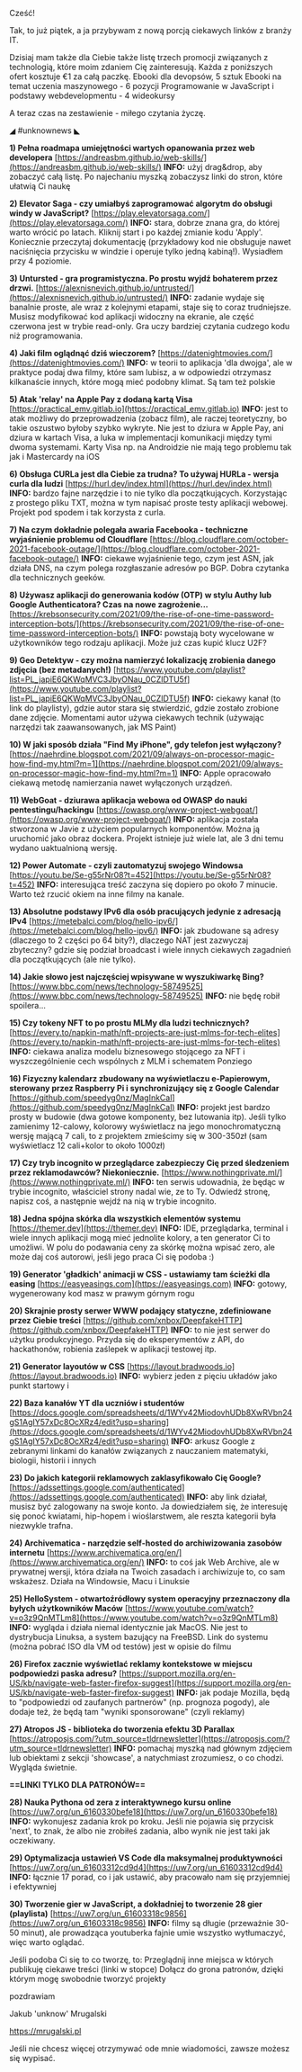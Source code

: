 Cześć!

Tak, to już piątek, a ja przybywam z nową porcją ciekawych linków z branży IT.

 

Dzisiaj mam także dla Ciebie także listę trzech promocji związanych z technologią, które moim zdaniem Cię zainteresują. Każda z poniższych ofert kosztuje &euro;1 za całą paczkę.
Ebooki dla devopsów, 5 sztuk
Ebooki na temat uczenia maszynowego - 6 pozycji
Programowanie w JavaScript i podstawy webdevelopmentu - 4 wideokursy
 

A teraz czas na zestawienie - miłego czytania życzę.

 

◢ #unknownews ◣


**1) Pełna roadmapa umiejętności wartych opanowania przez web developera**
[https://andreasbm.github.io/web-skills/](https://andreasbm.github.io/web-skills/)
**INFO:** użyj drag&drop, aby zobaczyć całą listę. Po najechaniu myszką zobaczysz linki do stron, które ułatwią Ci naukę


**2) Elevator Saga - czy umiałbyś zaprogramować algorytm do obsługi windy w JavaScript?**
[https://play.elevatorsaga.com/](https://play.elevatorsaga.com/)
**INFO:** stara, dobrze znana gra, do której warto wrócić po latach. Kliknij start i po każdej zmianie kodu 'Apply'. Koniecznie przeczytaj dokumentację (przykładowy kod nie obsługuje nawet naciśnięcia przycisku w windzie i operuje tylko jedną kabiną!). Wysiadłem przy 4 poziomie.


**3) Untursted - gra programistyczna. Po prostu wyjdź bohaterem przez drzwi.**
[https://alexnisnevich.github.io/untrusted/](https://alexnisnevich.github.io/untrusted/)
**INFO:** zadanie wydaje się banalnie proste, ale wraz z kolejnymi etapami, staje się to coraz trudniejsze. Musisz modyfikować kod aplikacji widoczny na ekranie, ale część czerwona jest w trybie read-only. Gra uczy bardziej czytania cudzego kodu niż programowania.


**4) Jaki film oglądnąć dziś wieczorem?**
[https://datenightmovies.com/](https://datenightmovies.com/)
**INFO:** w teorii to aplikacja 'dla dwojga', ale w praktyce podaj dwa filmy, które sam lubisz, a w odpowiedzi otrzymasz kilkanaście innych, które mogą mieć podobny klimat. Są tam też polskie


**5) Atak 'relay' na Apple Pay z dodaną kartą Visa**
[https://practical_emv.gitlab.io](https://practical_emv.gitlab.io)
**INFO:** jest to atak możliwy do przeprowadzenia (zobacz film), ale raczej teoretyczny, bo takie oszustwo byłoby szybko wykryte. Nie jest to dziura w Apple Pay, ani dziura w kartach Visa, a luka w implementacji komunikacji między tymi dwoma systemami. Karty Visa np. na Androidzie nie mają tego problemu tak jak i Mastercardy na iOS


**6) Obsługa CURLa jest dla Ciebie za trudna? To używaj HURLa - wersja curla dla ludzi**
[https://hurl.dev/index.html](https://hurl.dev/index.html)
**INFO:** bardzo fajne narzędzie i to nie tylko dla początkujących. Korzystając z prostego pliku TXT, można w tym napisać proste testy aplikacji webowej. Projekt pod spodem i tak korzysta z curla.


**7) Na czym dokładnie polegała awaria Facebooka - techniczne wyjaśnienie problemu od Cloudflare**
[https://blog.cloudflare.com/october-2021-facebook-outage/](https://blog.cloudflare.com/october-2021-facebook-outage/)
**INFO:** ciekawe wyjaśnienie tego, czym jest ASN, jak działa DNS, na czym polega rozgłaszanie adresów po BGP. Dobra czytanka dla technicznych geeków.


**8) Używasz aplikacji do generowania kodów (OTP) w stylu Authy lub Google Authenticatora? Czas na nowe zagrożenie...**
[https://krebsonsecurity.com/2021/09/the-rise-of-one-time-password-interception-bots/](https://krebsonsecurity.com/2021/09/the-rise-of-one-time-password-interception-bots/)
**INFO:** powstają boty wycelowane w użytkowników tego rodzaju aplikacji. Może już czas kupić klucz U2F?


**9) Geo Detektyw - czy można namierzyć lokalizację zrobienia danego zdjęcia (bez metadanych!)**
[https://www.youtube.com/playlist?list=PL_japiE6QKWqMVC3JbyONau_0CZlDTU5f](https://www.youtube.com/playlist?list=PL_japiE6QKWqMVC3JbyONau_0CZlDTU5f)
**INFO:** ciekawy kanał (to link do playlisty), gdzie autor stara się stwierdzić, gdzie zostało zrobione dane zdjęcie. Momentami autor używa ciekawych technik (używając narzędzi tak zaawansowanych, jak MS Paint)


**10) W jaki sposób działa "Find My iPhone", gdy telefon jest wyłączony?**
[https://naehrdine.blogspot.com/2021/09/always-on-processor-magic-how-find-my.html?m=1](https://naehrdine.blogspot.com/2021/09/always-on-processor-magic-how-find-my.html?m=1)
**INFO:** Apple opracowało ciekawą metodę namierzania nawet wyłączonych urządzeń.


**11) WebGoat - dziurawa aplikacja webowa od OWASP do nauki pentestingu/hackingu**
[https://owasp.org/www-project-webgoat/](https://owasp.org/www-project-webgoat/)
**INFO:** aplikacja została stworzona w Javie z użyciem popularnych komponentów. Można ją uruchomić jako obraz dockera. Projekt istnieje już wiele lat, ale 3 dni temu wydano uaktualnioną wersję.


**12) Power Automate - czyli zautomatyzuj swojego Windowsa**
[https://youtu.be/Se-g55rNr08?t=452](https://youtu.be/Se-g55rNr08?t=452)
**INFO:** interesująca treść zaczyna się dopiero po około 7 minucie. Warto też rzucić okiem na inne filmy na kanale.


**13) Absolutne podstawy IPv6 dla osób pracujących jedynie z adresacją IPv4**
[https://metebalci.com/blog/hello-ipv6/](https://metebalci.com/blog/hello-ipv6/)
**INFO:** jak zbudowane są adresy (dlaczego to 2 części po 64 bity?), dlaczego NAT jest zazwyczaj zbyteczny? gdzie się podział broadcast i wiele innych ciekawych zagadnień dla początkujących (ale nie tylko).


**14) Jakie słowo jest najczęściej wpisywane w wyszukiwarkę Bing?**
[https://www.bbc.com/news/technology-58749525](https://www.bbc.com/news/technology-58749525)
**INFO:** nie będę robił spoilera...


**15) Czy tokeny NFT to po prostu MLMy dla ludzi technicznych?**
[https://every.to/napkin-math/nft-projects-are-just-mlms-for-tech-elites](https://every.to/napkin-math/nft-projects-are-just-mlms-for-tech-elites)
**INFO:** ciekawa analiza modelu biznesowego stojącego za NFT i wyszczególnienie cech wspólnych z MLM i schematem Ponziego


**16) Fizyczny kalendarz zbudowany na wyświetlaczu e-Papierowym, sterowany przez Raspberry Pi i synchronizujący się z Google Calendar**
[https://github.com/speedyg0nz/MagInkCal](https://github.com/speedyg0nz/MagInkCal)
**INFO:** projekt jest bardzo prosty w budowie (dwa gotowe komponenty, bez lutowania itp). Jeśli tylko zamienimy 12-calowy, kolorowy wyświetlacz na jego monochromatyczną wersję mającą 7 cali, to z projektem zmieścimy się w 300-350zł (sam wyświetlacz 12 cali+kolor to około 1000zł)


**17) Czy tryb incognito w przeglądarce zabezpieczy Cię przed śledzeniem przez reklamodawców? Niekoniecznie.**
[https://www.nothingprivate.ml/](https://www.nothingprivate.ml/)
**INFO:** ten serwis udowadnia, że będąc w trybie incognito, właściciel strony nadal wie, ze to Ty. Odwiedź stronę, napisz coś, a następnie wejdź na nią w trybie incognito.


**18) Jedna spójna skórka dla wszystkich elementów systemu**
[https://themer.dev](https://themer.dev)
**INFO:** IDE, przeglądarka, terminal i wiele innych aplikacji mogą mieć jednolite kolory, a ten generator Ci to umożliwi. W polu do podawania ceny za skórkę można wpisać zero, ale może daj coś autorowi, jeśli jego praca Ci się podoba :)


**19) Generator 'gładkich' animacji w CSS - ustawiamy tam ścieżki dla easing**
[https://easyeasings.com](https://easyeasings.com)
**INFO:** gotowy, wygenerowany kod masz w prawym górnym rogu


**20) Skrajnie prosty serwer WWW podający statyczne, zdefiniowane przez Ciebie treści**
[https://github.com/xnbox/DeepfakeHTTP](https://github.com/xnbox/DeepfakeHTTP)
**INFO:** to nie jest serwer do użytku produkcyjnego. Przyda się do eksperymentów z API, do hackathonów, robienia zaślepek w aplikacji testowej itp.


**21) Generator layoutów w CSS**
[https://layout.bradwoods.io](https://layout.bradwoods.io)
**INFO:** wybierz jeden z pięciu układów jako punkt startowy i


**22) Baza kanałów YT dla uczniów i studentów**
[https://docs.google.com/spreadsheets/d/1WYv42MiodovhUDb8XwRVbn24gS1AgIY57xDc8OcXRz4/edit?usp=sharing](https://docs.google.com/spreadsheets/d/1WYv42MiodovhUDb8XwRVbn24gS1AgIY57xDc8OcXRz4/edit?usp=sharing)
**INFO:** arkusz Google z zebranymi linkami do kanałów związanych z nauczaniem matematyki, biologii, historii i innych


**23) Do jakich kategorii reklamowych zaklasyfikowało Cię Google?**
[https://adssettings.google.com/authenticated](https://adssettings.google.com/authenticated)
**INFO:** aby link działał, musisz być zalogowany na swoje konto. Ja dowiedziałem się, że interesuję się ponoć kwiatami, hip-hopem i wioślarstwem, ale reszta kategorii była niezwykle trafna.


**24) Archivematica - narzędzie self-hosted do archiwizowania zasobów internetu**
[https://www.archivematica.org/en/](https://www.archivematica.org/en/)
**INFO:** to coś jak Web Archive, ale w prywatnej wersji, która działa na Twoich zasadach i archiwizuje to, co sam wskażesz. Działa na Windowsie, Macu i Linuksie


**25) HelloSystem - otwartoźródłowy system operacyjny przeznaczony dla byłych użytkowników Maców**
[https://www.youtube.com/watch?v=o3z9QnMTLm8](https://www.youtube.com/watch?v=o3z9QnMTLm8)
**INFO:** wygląda i działa niemal identycznie jak MacOS. Nie jest to dystrybucja Linuksa, a system bazujący na FreeBSD. Link do systemu (można pobrać ISO dla VM od testów) jest w opisie do filmu


**26) Firefox zacznie wyświetlać reklamy kontekstowe w miejscu podpowiedzi paska adresu?**
[https://support.mozilla.org/en-US/kb/navigate-web-faster-firefox-suggest](https://support.mozilla.org/en-US/kb/navigate-web-faster-firefox-suggest)
**INFO:** jak podaje Mozilla, będą to "podpowiedzi od zaufanych partnerów" (np. prognoza pogody), ale dodaje też, że będą tam "wyniki sponsorowane" (czyli reklamy)


**27) Atropos JS - biblioteka do tworzenia efektu 3D Parallax**
[https://atroposjs.com/?utm_source=tldrnewsletter](https://atroposjs.com/?utm_source=tldrnewsletter)
**INFO:** pomachaj myszką nad głównym zdjęciem lub obiektami z sekcji 'showcase', a natychmiast zrozumiesz, o co chodzi. Wygląda świetnie.


**==LINKI TYLKO DLA PATRONÓW==**


**28) Nauka Pythona od zera z interaktywnego kursu online**
[https://uw7.org/un_6160330befe18](https://uw7.org/un_6160330befe18)
**INFO:** wykonujesz zadania krok po kroku. Jeśli nie pojawia się przycisk 'next', to znak, że albo nie zrobiłeś zadania, albo wynik nie jest taki jak oczekiwany.


**29) Optymalizacja ustawień VS Code dla maksymalnej produktywności**
[https://uw7.org/un_61603312cd9d4](https://uw7.org/un_61603312cd9d4)
**INFO:** łącznie 17 porad, co i jak ustawić, aby pracowało nam się przyjemniej i efektywniej


**30) Tworzenie gier w JavaScript, a dokładniej to tworzenie 28 gier (playlista)**
[https://uw7.org/un_61603318c9856](https://uw7.org/un_61603318c9856)
**INFO:** filmy są długie (przeważnie 30-50 minut), ale prowadząca youtuberka fajnie umie wszystko wytłumaczyć, więc warto oglądać.


 

Jeśli podoba Ci się to co tworzę, to:
Przeglądnij inne miejsca w których publikuję ciekawe treści (linki w stopce)
Dołącz do grona patronów, dzięki którym mogę swobodnie tworzyć projekty
 
pozdrawiam

Jakub 'unknow' Mrugalski

https://mrugalski.pl

 
Jeśli nie chcesz więcej otrzymywać ode mnie wiadomości, zawsze możesz się wypisać.